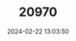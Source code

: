 ---
title: "20970"
category: "Stygichthys typhlops"
draft: false
date: 2024-02-22 13:03:50
languages:
  Portuguese: ["Piaba-branca"]
---
